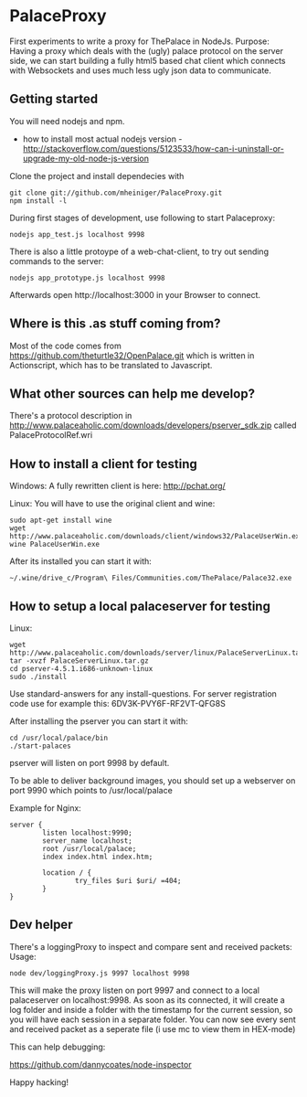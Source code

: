 PalaceProxy
===========

First experiments to write a proxy for ThePalace in NodeJs.
Purpose:
Having a proxy which deals with the (ugly) palace protocol on the server side, we can start building a fully html5 based chat client which connects with Websockets and uses much less ugly json data to communicate.

Getting started
---------------
You will need nodejs and npm.
* how to install most actual nodejs version - http://stackoverflow.com/questions/5123533/how-can-i-uninstall-or-upgrade-my-old-node-js-version

Clone the project and install dependecies with
```
git clone git://github.com/mheiniger/PalaceProxy.git
npm install -l
```

During first stages of development, use following to start Palaceproxy:
```
nodejs app_test.js localhost 9998
```

There is also a little protoype of a web-chat-client, to try out sending commands to the server:
```
nodejs app_prototype.js localhost 9998
```
Afterwards open http://localhost:3000 in your Browser to connect.


Where is this .as stuff coming from?
------------------------------------

Most of the code comes from https://github.com/theturtle32/OpenPalace.git which is written in Actionscript, which has to be translated to Javascript.

What other sources can help me develop?
---------------------------------------

There's a protocol description in http://www.palaceaholic.com/downloads/developers/pserver_sdk.zip called PalaceProtocolRef.wri

How to install a client for testing
-----------------------------------

Windows:
A fully rewritten client is here: http://pchat.org/

Linux:
You will have to use the original client and wine:
```
sudo apt-get install wine
wget http://www.palaceaholic.com/downloads/client/windows32/PalaceUserWin.exe
wine PalaceUserWin.exe
```
After its installed you can start it with:
```
~/.wine/drive_c/Program\ Files/Communities.com/ThePalace/Palace32.exe
```


How to setup a local palaceserver for testing
---------------------------------------------

Linux:

```
wget http://www.palaceaholic.com/downloads/server/linux/PalaceServerLinux.tar.gz
tar -xvzf PalaceServerLinux.tar.gz
cd pserver-4.5.1.i686-unknown-linux
sudo ./install
```

Use standard-answers for any install-questions.
For server registration code use for example this:
6DV3K-PVY6F-RF2VT-QFG8S

After installing the pserver you can start it with:
```
cd /usr/local/palace/bin
./start-palaces
```

pserver will listen on port 9998 by default.

To be able to deliver background images, you should set up a webserver on port 9990 which points to /usr/local/palace

Example for Nginx:
```
server {
        listen localhost:9990;
        server_name localhost;
        root /usr/local/palace;
        index index.html index.htm;

        location / {
                try_files $uri $uri/ =404;
        }
}
```

Dev helper
----------

There's a loggingProxy to inspect and compare sent and received packets:
Usage:
````
node dev/loggingProxy.js 9997 localhost 9998
````
This will make the proxy listen on port 9997 and connect to a local palaceserver on localhost:9998.
As soon as its connected, it will create a log folder and inside a folder with the timestamp for the current session, so you will have each session in a separate folder.
You can now see every sent and received packet as a seperate file (i use mc to view them in HEX-mode)

This can help debugging:

https://github.com/dannycoates/node-inspector

Happy hacking!
